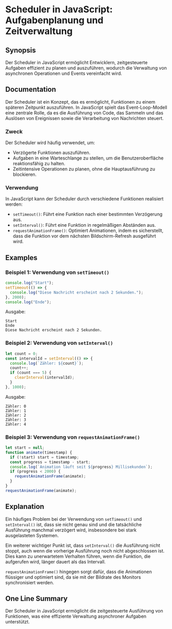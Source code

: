 <!--
Meta Description: # Scheduler in JavaScript: Aufgabenplanung und Zeitverwaltung ## Synopsis Der Scheduler in JavaScript ermöglicht Entwicklern, zeitgesteuerte Aufgaben ...
Meta Keywords: die, von, javascript, und, der
-->

# Scheduler in JavaScript: Aufgabenplanung und Zeitverwaltung

## Synopsis
Der Scheduler in JavaScript ermöglicht Entwicklern, zeitgesteuerte Aufgaben effizient zu planen und auszuführen, wodurch die Verwaltung von asynchronen Operationen und Events vereinfacht wird.

## Documentation
Der Scheduler ist ein Konzept, das es ermöglicht, Funktionen zu einem späteren Zeitpunkt auszuführen. In JavaScript spielt das Event-Loop-Modell eine zentrale Rolle, da es die Ausführung von Code, das Sammeln und das Auslösen von Ereignissen sowie die Verarbeitung von Nachrichten steuert. 

### Zweck
Der Scheduler wird häufig verwendet, um:
- Verzögerte Funktionen auszuführen.
- Aufgaben in eine Warteschlange zu stellen, um die Benutzeroberfläche reaktionsfähig zu halten.
- Zeitintensive Operationen zu planen, ohne die Hauptausführung zu blockieren.

### Verwendung
In JavaScript kann der Scheduler durch verschiedene Funktionen realisiert werden:
- `setTimeout()`: Führt eine Funktion nach einer bestimmten Verzögerung aus.
- `setInterval()`: Führt eine Funktion in regelmäßigen Abständen aus.
- `requestAnimationFrame()`: Optimiert Animationen, indem es sicherstellt, dass die Funktion vor dem nächsten Bildschirm-Refresh ausgeführt wird.

## Examples
### Beispiel 1: Verwendung von `setTimeout()`
```javascript
console.log("Start");
setTimeout(() => {
  console.log("Diese Nachricht erscheint nach 2 Sekunden.");
}, 2000);
console.log("Ende");
```
Ausgabe:
```
Start
Ende
Diese Nachricht erscheint nach 2 Sekunden.
```

### Beispiel 2: Verwendung von `setInterval()`
```javascript
let count = 0;
const intervalId = setInterval(() => {
  console.log(`Zähler: ${count}`);
  count++;
  if (count === 5) {
    clearInterval(intervalId);
  }
}, 1000);
```
Ausgabe:
```
Zähler: 0
Zähler: 1
Zähler: 2
Zähler: 3
Zähler: 4
```

### Beispiel 3: Verwendung von `requestAnimationFrame()`
```javascript
let start = null;
function animate(timestamp) {
  if (!start) start = timestamp;
  const progress = timestamp - start;
  console.log(`Animation läuft seit ${progress} Millisekunden`);
  if (progress < 2000) {
    requestAnimationFrame(animate);
  }
}
requestAnimationFrame(animate);
```

## Explanation
Ein häufiges Problem bei der Verwendung von `setTimeout()` und `setInterval()` ist, dass sie nicht genau sind und die tatsächliche Ausführung manchmal verzögert wird, insbesondere bei stark ausgelasteten Systemen. 

Ein weiterer wichtiger Punkt ist, dass `setInterval()` die Ausführung nicht stoppt, auch wenn die vorherige Ausführung noch nicht abgeschlossen ist. Dies kann zu unerwartetem Verhalten führen, wenn die Funktion, die aufgerufen wird, länger dauert als das Intervall.

`requestAnimationFrame()` hingegen sorgt dafür, dass die Animationen flüssiger und optimiert sind, da sie mit der Bildrate des Monitors synchronisiert werden.

## One Line Summary
Der Scheduler in JavaScript ermöglicht die zeitgesteuerte Ausführung von Funktionen, was eine effiziente Verwaltung asynchroner Aufgaben unterstützt.
